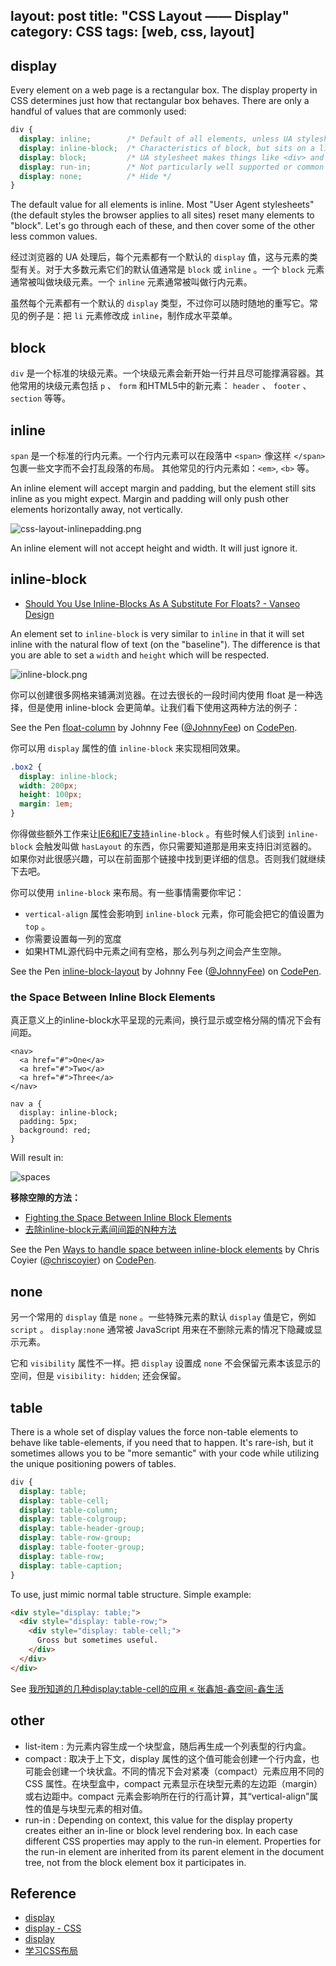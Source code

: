 layout: post
title: "CSS Layout —— Display"
category: CSS
tags: [web, css, layout]
---

## display

Every element on a web page is a rectangular box. The display property in CSS determines just how that rectangular box behaves. There are only a handful of values that are commonly used:

```css
div {
  display: inline;        /* Default of all elements, unless UA stylesheet overrides */
  display: inline-block;  /* Characteristics of block, but sits on a line */
  display: block;         /* UA stylesheet makes things like <div> and <section> block */
  display: run-in;        /* Not particularly well supported or common */
  display: none;          /* Hide */
}
```

<!-- more -->

The default value for all elements is inline. Most "User Agent stylesheets" (the default styles the browser applies to all sites) reset many elements to "block". Let's go through each of these, and then cover some of the other less common values.

经过浏览器的 UA 处理后，每个元素都有一个默认的 `display` 值，这与元素的类型有关。对于大多数元素它们的默认值通常是 `block` 或 `inline` 。一个 `block` 元素通常被叫做块级元素。一个 `inline` 元素通常被叫做行内元素。

虽然每个元素都有一个默认的 `display` 类型，不过你可以随时随地的重写它。常见的例子是：把 `li` 元素修改成 `inline`，制作成水平菜单。

## block

`div` 是一个标准的块级元素。一个块级元素会新开始一行并且尽可能撑满容器。其他常用的块级元素包括 `p` 、 `form` 和HTML5中的新元素： `header` 、 `footer` 、 `section` 等等。

## inline

`span` 是一个标准的行内元素。一个行内元素可以在段落中 `<span>` <span style="border:1px solid #FFCCD1">像这样</span> `</span>`包裹一些文字而不会打乱段落的布局。 其他常见的行内元素如：`<em>`, `<b>` 等。

An inline element will accept margin and padding, but the element still sits inline as you might expect. Margin and padding will only push other elements horizontally away, not vertically.

![css-layout-inlinepadding.png](http://johnnyimages.qiniudn.com/css-layout-inlinepadding.png)

An inline element will not accept height and width. It will just ignore it.

## inline-block

- [Should You Use Inline-Blocks As A Substitute For Floats? - Vanseo Design](http://www.vanseodesign.com/css/inline-blocks/)

An element set to `inline-block` is very similar to `inline` in that it will set inline with the natural flow of text (on the "baseline"). The difference is that you are able to set a `width` and `height` which will be respected.

![inline-block.png ](http://johnnyimages.qiniudn.com/inline-block.png)

你可以创建很多网格来铺满浏览器。在过去很长的一段时间内使用 float 是一种选择，但是使用 inline-block 会更简单。让我们看下使用这两种方法的例子：

<p data-height="268" data-theme-id="0" data-slug-hash="bnEtH" data-default-tab="result" class='codepen'>See the Pen <a href='http://codepen.io/JohnnyFee/pen/bnEtH/'>float-column</a> by Johnny Fee (<a href='http://codepen.io/JohnnyFee'>@JohnnyFee</a>) on <a href='http://codepen.io'>CodePen</a>.</p>

你可以用 `display` 属性的值 `inline-block` 来实现相同效果。

```css
.box2 {
  display: inline-block;
  width: 200px;
  height: 100px;
  margin: 1em;
}
```

你得做些额外工作来让[IE6和IE7支持](http://blog.mozilla.org/webdev/2009/02/20/cross-browser-inline-block/)`inline-block` 。有些时候人们谈到 `inline-block` 会触发叫做 `hasLayout` 的东西，你只需要知道那是用来支持旧浏览器的。如果你对此很感兴趣，可以在前面那个链接中找到更详细的信息。否则我们就继续下去吧。

你可以使用 `inline-block` 来布局。有一些事情需要你牢记： 

* `vertical-align` 属性会影响到 `inline-block` 元素，你可能会把它的值设置为 `top` 。
* 你需要设置每一列的宽度
* 如果HTML源代码中元素之间有空格，那么列与列之间会产生空隙。

<p data-height="268" data-theme-id="0" data-slug-hash="tcoGy" data-default-tab="result" class='codepen'>See the Pen <a href='http://codepen.io/JohnnyFee/pen/tcoGy/'>inline-block-layout</a> by Johnny Fee (<a href='http://codepen.io/JohnnyFee'>@JohnnyFee</a>) on <a href='http://codepen.io'>CodePen</a>.</p>

### the Space Between Inline Block Elements

真正意义上的inline-block水平呈现的元素间，换行显示或空格分隔的情况下会有间距。

```
<nav>
  <a href="#">One</a>
  <a href="#">Two</a>
  <a href="#">Three</a>
</nav>
```

```
nav a {
  display: inline-block;
  padding: 5px;
  background: red;
}
```

Will result in:

![](http://cdn.css-tricks.com/wp-content/uploads/2012/04/spaces.png "spaces")  

__移除空隙的方法：__

- [Fighting the Space Between Inline Block Elements](http://css-tricks.com/fighting-the-space-between-inline-block-elements/)
- [去除inline-block元素间间距的N种方法](http://www.zhangxinxu.com/wordpress/2012/04/inline-block-space-remove-%E5%8E%BB%E9%99%A4%E9%97%B4%E8%B7%9D/)

<p data-height="400" data-theme-id="0" data-slug-hash="hmlqF" data-default-tab="result" class='codepen'>See the Pen <a href='http://codepen.io/chriscoyier/pen/hmlqF/'>Ways to handle space between inline-block elements</a> by Chris Coyier (<a href='http://codepen.io/chriscoyier'>@chriscoyier</a>) on <a href='http://codepen.io'>CodePen</a>.</p>

## none

另一个常用的 `display` 值是 `none` 。一些特殊元素的默认 `display` 值是它，例如 `script` 。 `display:none` 通常被 JavaScript 用来在不删除元素的情况下隐藏或显示元素。 

它和 `visibility` 属性不一样。把 `display` 设置成 `none` 不会保留元素本该显示的空间，但是 `visibility: hidden`; 还会保留。

## table

There is a whole set of display values the force non-table elements to behave like table-elements, if you need that to happen. It's rare-ish, but it sometimes allows you to be "more semantic" with your code while utilizing the unique positioning powers of tables.

```css
div {
  display: table;
  display: table-cell;
  display: table-column;
  display: table-colgroup;
  display: table-header-group;
  display: table-row-group;
  display: table-footer-group;
  display: table-row;
  display: table-caption;
}
```

To use, just mimic normal table structure. Simple example:

```html
<div style="display: table;">
  <div style="display: table-row;">
    <div style="display: table-cell;">
      Gross but sometimes useful.
    </div>
  </div>
</div>
```

See [我所知道的几种display:table-cell的应用 « 张鑫旭-鑫空间-鑫生活](http://www.zhangxinxu.com/wordpress/2010/10/%E6%88%91%E6%89%80%E7%9F%A5%E9%81%93%E7%9A%84%E5%87%A0%E7%A7%8Ddisplaytable-cell%E7%9A%84%E5%BA%94%E7%94%A8/)

## other

- list-item : 为元素内容生成一个块型盒，随后再生成一个列表型的行内盒。
- compact : 取决于上下文，display 属性的这个值可能会创建一个行内盒，也可能会创建一个块状盒。不同的情况下会对紧凑（compact）元素应用不同的 CSS 属性。在块型盒中，compact 元素显示在块型元素的左边距（margin）或右边距中。compact 元素会影响所在行的行高计算，其“vertical-align”属性的值是与块型元素的相对值。
- run-in : Depending on context, this value for the display property creates either an in-line or block level rendering box. In each case different CSS properties may apply to the run-in element. Properties for the run-in element are inherited from its parent element in the document tree, not from the block element box it participates in.

## Reference

- [display](http://css-tricks.com/almanac/properties/d/display/)
- [display - CSS](https://developer.mozilla.org/en-US/docs/Web/CSS/display)
- [display](http://css-tricks.com/almanac/properties/d/display/)
- [学习CSS布局](http://zh.learnlayout.com/)

<script async src="//codepen.io/assets/embed/ei.js"></script>
